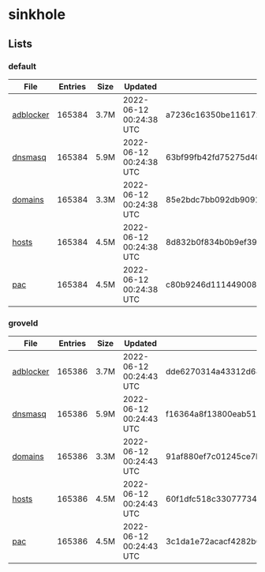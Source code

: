 # sinkhole

## Lists

### default

|File|Entries|Size|Updated|Hash|
|-|-|-|-|-|
|[adblocker](https://raw.githubusercontent.com/groveld/sinkhole/lists/default/adblocker.txt)|165384|3.7M|2022-06-12 00:24:38 UTC|a7236c16350be1161724ba15ff8e2b95eebaa5a7f3969ff3b98b0c05d1fa11fc|
|[dnsmasq](https://raw.githubusercontent.com/groveld/sinkhole/lists/default/dnsmasq.txt)|165384|5.9M|2022-06-12 00:24:38 UTC|63bf99fb42fd75275d409ae9b79574caf62c5acc1e47396c84599b2b180d5b63|
|[domains](https://raw.githubusercontent.com/groveld/sinkhole/lists/default/domains.txt)|165384|3.3M|2022-06-12 00:24:38 UTC|85e2bdc7bb092db90913896a906be943e416c45f19e22f80a879565d8d2a39d2|
|[hosts](https://raw.githubusercontent.com/groveld/sinkhole/lists/default/hosts.txt)|165384|4.5M|2022-06-12 00:24:38 UTC|8d832b0f834b0b9ef393ded18b684f756662fbc3c6a3323e1e48f82cf87641e8|
|[pac](https://raw.githubusercontent.com/groveld/sinkhole/lists/default/pac.txt)|165384|4.5M|2022-06-12 00:24:38 UTC|c80b9246d1114490086b1cf91d262e83d43066431e0c32565ccd538f80f59aad|

### groveld

|File|Entries|Size|Updated|Hash|
|-|-|-|-|-|
|[adblocker](https://raw.githubusercontent.com/groveld/sinkhole/lists/groveld/adblocker.txt)|165386|3.7M|2022-06-12 00:24:43 UTC|dde6270314a43312d68b434b60faa1231927a42d57eb45134daa3160b8335cd6|
|[dnsmasq](https://raw.githubusercontent.com/groveld/sinkhole/lists/groveld/dnsmasq.txt)|165386|5.9M|2022-06-12 00:24:43 UTC|f16364a8f13800eab51870bd3903a58d381e698c1a2194c322dd3c916eca087f|
|[domains](https://raw.githubusercontent.com/groveld/sinkhole/lists/groveld/domains.txt)|165386|3.3M|2022-06-12 00:24:43 UTC|91af880ef7c01245ce7bb604b8d832b57b23e686623affc9a19efd80279e94af|
|[hosts](https://raw.githubusercontent.com/groveld/sinkhole/lists/groveld/hosts.txt)|165386|4.5M|2022-06-12 00:24:43 UTC|60f1dfc518c33077734cccf9287437da1bcc6abcacda4907c5e6acb6be0d1bb6|
|[pac](https://raw.githubusercontent.com/groveld/sinkhole/lists/groveld/pac.txt)|165386|4.5M|2022-06-12 00:24:43 UTC|3c1da1e72acacf4282b6ede35f5947c6b715ddb8692f2e9141b5809cff737a52|
